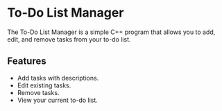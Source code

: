 # To-Do List Manager

The To-Do List Manager is a simple C++ program that allows you to add, edit, and remove tasks from your to-do list.

## Features

- Add tasks with descriptions.
- Edit existing tasks.
- Remove tasks.
- View your current to-do list.

